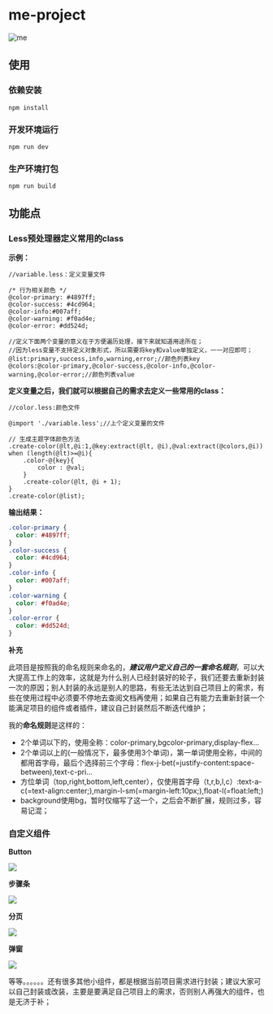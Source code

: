 # me-project
![me](https://user-gold-cdn.xitu.io/2020/6/1/1726d7912804d05f?w=297&h=180&f=png&s=3928)

## 使用

### 依赖安装
```
npm install
```

### 开发环境运行
```
npm run dev
```

### 生产环境打包
```
npm run build
```

## 功能点

### Less预处理器定义常用的class

**示例：**
```less
//variable.less：定义变量文件

/* 行为相关颜色 */
@color-primary: #4897ff;
@color-success: #4cd964;
@color-info:#007aff;
@color-warning: #f0ad4e;
@color-error: #dd524d;

//定义下面两个变量的意义在于方便遍历处理，接下来就知道用途所在；
//因为less变量不支持定义对象形式，所以需要将key和value单独定义，一一对应即可；
@list:primary,success,info,warning,error;//颜色列表key
@colors:@color-primary,@color-success,@color-info,@color-warning,@color-error;//颜色列表value
```

**定义变量之后，我们就可以根据自己的需求去定义一些常用的class：**

```less
//color.less:颜色文件

@import './variable.less';//上个定义变量的文件

// 生成主题字体颜色方法
.create-color(@lt,@i:1,@key:extract(@lt, @i),@val:extract(@colors,@i)) when (length(@lt)>=@i){
    .color-@{key}{
        color : @val;
    }
    .create-color(@lt, @i + 1);
}
.create-color(@list);

```

**输出结果：**
```css
.color-primary {
  color: #4897ff;
}
.color-success {
  color: #4cd964;
}
.color-info {
  color: #007aff;
}
.color-warning {
  color: #f0ad4e;
}
.color-error {
  color: #dd524d;
}
```

**补充**

此项目是按照我的命名规则来命名的，***建议用户定义自己的一套命名规则***，可以大大提高工作上的效率，这就是为什么别人已经封装好的轮子，我们还要去重新封装一次的原因；别人封装的永远是别人的思路，有些无法达到自己项目上的需求，有些在使用过程中必须要不停地去查阅文档再使用；如果自己有能力去重新封装一个能满足项目的组件或者插件，建议自己封装然后不断迭代维护；

我的**命名规则**是这样的：
    
* 2个单词以下的，使用全称：color-primary,bgcolor-primary,display-flex...
* 2个单词以上的(一般情况下，最多使用3个单词)，第一单词使用全称，中间的都用首字母，最后个选择前三个字母：flex-j-bet(=justify-content:space-between),text-c-pri...
* 方位单词（top,right,bottom,left,center），仅使用首字母（t,r,b,l,c）:text-a-c(=text-align:center;),margin-l-sm(=margin-left:10px;),float-l(=float:left;)
* background使用bg，暂时仅缩写了这一个，之后会不断扩展，规则过多，容易记混；

### 自定义组件

**Button**

![](https://user-gold-cdn.xitu.io/2020/6/1/1726da83f82afd69?w=860&h=577&f=png&s=35052)

**步骤条**

![](https://user-gold-cdn.xitu.io/2020/6/1/1726da9242e753e7?w=838&h=220&f=png&s=10387)

**分页**

![](https://user-gold-cdn.xitu.io/2020/6/1/1726da971ec6ea5d?w=843&h=119&f=png&s=4695)

**弹窗**

![](https://user-gold-cdn.xitu.io/2020/6/1/1726daa56a479046?w=642&h=499&f=png&s=44235)

等等。。。。。。还有很多其他小组件，都是根据当前项目需求进行封装；建议大家可以自己封装或改装，主要是要满足自己项目上的需求，否则别人再强大的组件，也是无济于补；

